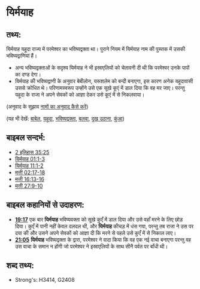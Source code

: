 # यिर्मयाह #

## तथ्य: ##

यिर्मयाह यहूदा राज्य में परमेश्वर का भविष्यद्वक्ता था। पुराने नियम में यिर्मयाह नाम की पुस्तक में उसकी भविष्यद्वाणियां हैं।

* अन्य भविष्यद्वक्ताओं के सदृश्य यिर्मयाह ने भी इस्राएलियों को चेतावनी दी थी कि परमेश्वर उनके पापों का दण्ड देगा।
* यिर्मयाह की भविष्यद्वाणी के अनुवार बेबीलोन, यरूशलेम को बन्दी बनाएगा, इस कारण अनेक यहूदावासी उससे क्रोधित थे। परिणामस्वरूप उन्होंने उसे एक सूखे कूएं में डाल दिया कि वह मर जाए। परन्तु यहूदा के राजा ने अपने सेवकों को आज्ञा देकर उसे कूएं में से निकलवाया।

(अनुवाद के सुझाव [नामों का अनुवाद कैसे करें](rc://hi/ta/man/translate/translate-names))

(यह भी देखें: [बाबेल](../names/babylon.md), [यहूदा](../names/kingdomofjudah.md), [भविष्यद्वक्ता](../kt/prophet.md), [बलवा](../other/rebel.md), [दुख उठाना](../other/suffer.md), [कुंआ](../other/well.md))

## बाइबल सन्दर्भ: ##

* [2 इतिहास 35:25](rc://hi/tn/help/2ch/35/25)
* [यिर्मयाह 01:1-3](rc://hi/tn/help/jer/01/01)
* [यिर्मयाह 11:1-2](rc://hi/tn/help/jer/11/01)
* [मत्ती 02:17-18](rc://hi/tn/help/mat/02/17)
* [मत्ती 16:13-16](rc://hi/tn/help/mat/16/13)
* [मत्ती 27:9-10](rc://hi/tn/help/mat/27/09)

## बाइबल कहानियों से उदाहरण: ##

* __[19:17](rc://hi/tn/help/obs/19/17)__ एक बार __यिर्मयाह__ भविष्यवक्ता को सूखे कुएँ में डाल दिया और उसे वहाँ मरने के लिए छोड़ दिया। कुएँ में पानी नहीं केवल दलदल थी, और __यिर्मयाह__ कीचड़ में धंस गया, परन्तु तब राजा ने उस पर दया की और उसने अपने सेवकों को आज्ञा दी कि मरने से पहले उसे कुएँ में से निकाल लाए।
* __[21:05](rc://hi/tn/help/obs/21/05)__ __यिर्मयाह__ भविष्यद्वक्ता के द्वारा, परमेश्वर ने वादा किया कि वह एक नई वाचा बनाएगा परन्तु वह उस वाचा के समान न होंगी जो परमेश्वर ने इस्राएलियों के साथ सीनै पर्वत पर बाँधी थी।

## शब्द तथ्य: ##

* Strong's: H3414, G2408
